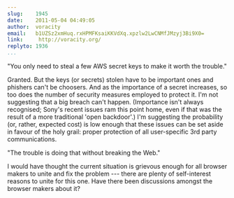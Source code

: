 ```yaml
---
slug:    1945
date:    2011-05-04 04:49:05
author:  voracity
email:   b1UZSz2xmHuq.rxHPMFKsaiKKVdXq.xpzlw2LwCNMfJMzyj3Bi9X0=
link:     http://voracity.org/
replyto: 1936
...
```


"You only need to steal a few AWS secret keys to make it worth the trouble."

Granted. But the keys (or secrets) stolen have to be important ones
and phishers can't be choosers. And as the importance of a secret
increases, so too does the number of security measures employed to
protect it. I'm not suggesting that a big breach can't
happen. (Importance isn't always recognised; Sony's recent issues ram
this point home, even if that was the result of a more traditional
'open backdoor'.) I'm suggesting the probability (or, rather, expected
cost) is low enough that these issues can be set aside in favour of
the holy grail: proper protection of all user-specific 3rd party
communications.

"The trouble is doing that without breaking the Web."

I would have thought the current situation is grievous enough for all
browser makers to unite and fix the problem --- there are plenty of
self-interest reasons to unite for this one. Have there been
discussions amongst the browser makers about it?
